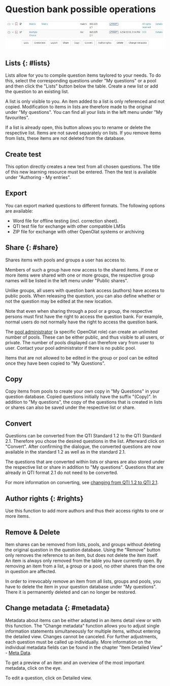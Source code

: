 # Question bank possible operations

![Operations in the question bank](assets/question_bank_operations.png.jpg)

## Lists {: #lists}

Lists allow for you to compile question items taylored to your needs. To do this, select the corresponding questions under "My questions" or a pool and then click the "Lists" button below the table. Create a new list or add the question to an existing list.  

A list is only visible to you. An item added to a list is only referenced and not copied. Modification to items in lists are therefore made to the original under "My questions". You can find all your lists in the left menu under "My favourites".

If a list is already open, this button allows you to rename or delete the respective list. Items are not saved separately on lists. If you remove items from lists, these items are not deleted from the database.

## Create test

This option directly creates a new test from all chosen questions. The title of this new learning resource must be entered. Then the test is available under "Authoring - My entries".

## Export

You can export marked questions to different formats. The following options are available:

* Word file for offline testing (incl. correction sheet).
* QTI test file for exchange with other compatible LMSs
* ZIP file for exchange with other OpenOlat systems or archiving

## Share {: #share}

Shares items with pools and groups a user has access to.

Members of such a group have now access to the shared items. If one or more items were shared with one or more groups, the respective group names will be listed in the left menu under "Public shares".

Unlike groups, all users with question bank access (authors) have access to public pools. When releasing the question, you can also define whether or not the question may be edited at the new location.

Note that even when sharing through a pool or a group, the respective persons must first have the right to access the question bank. For example, normal users do not normally have the right to access the question bank.  

The [pool administrator](Question_Bank_Administration.md) (a specific OpenOlat role) can create an unlimited number of pools. These can be either public, and thus visible to all users, or private. The number of pools displayed can therefore vary from user to user. Contact your pool administrator if there is no public pool.

Items that are not allowed to be edited in the group or pool can be edited once they have been copied to "My Questions".

## Copy

Copy items from pools to create your own copy in "My Questions" in your question database. Copied questions initially have the suffix "(Copy)". In addition to "My questions", the copy of the questions that is created in lists or shares can also be saved under the respective list or share.

## Convert

Questions can be converted from the QTI Standard 1.2 to the QTI Standard 2.1. Therefore you chose the desired questions in the list. Afterward click on "Convert". After confirming the dialogue, the converted questions are now available in the standard 1.2 as well as in the standard 2.1.

The questions that are converted within lists or shares are also stored under the respective list or share in addition to "My questions". Questions that are already in QTI format 2.1 do not need to be converted.

For more information on converting, see [changing from QTI 1.2 to QTI 2.1](../learningresources/Changing_from_QTI_1.2_to_QTI_2.1.md).

## Author rights {: #rights}

Use this function to add more authors and thus their access rights to one or more items.

## Remove & Delete

Item shares can be removed from lists, pools, and groups without deleting the original question in the question database. Using the "Remove" button only removes the reference to an item, but does not delete the item itself. An item is always only removed from the table you have currently open. By removing an item from a list, a group or a pool, no other shares than the one in question are affected.

In order to irrevocably remove an item from all lists, groups and pools, you have to delete the item in your question database under "My questions". There it is permanently deleted and can no longer be restored.

## Change metadata {: #metadata}

Metadata about items can be either adapted in an items detail view or with this function. The "Change metadata" function allows you to adjust single information statements simultaneously for multiple items, without entering the detailed view. Changes cannot be canceled. For further adjustments, each question must be called up individually. More information on the individual metadata fields can be found in the chapter "Item Detailed View" - [Meta Data](Item_Detailed_View.md#ItemDetailedView-item_details_metadaten).

To get a preview of an item and an overview of the most important metadata, click on the eye.

To edit a question, click on Detailed view.
